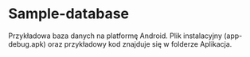 # Sample-database
Przykładowa baza danych na platformę Android.
Plik instalacyjny (app-debug.apk) oraz przykładowy kod znajduje się w folderze Aplikacja.
